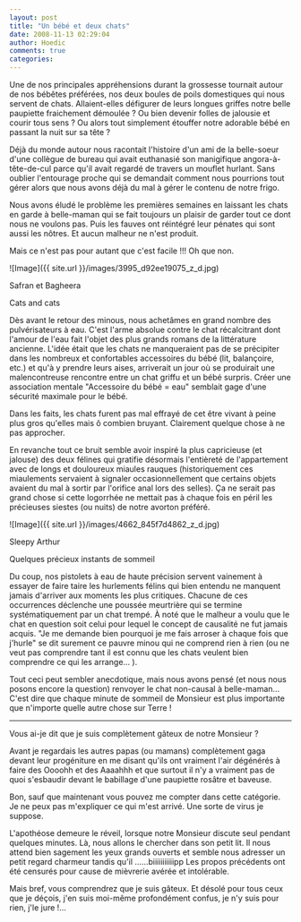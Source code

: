 ```yaml
---
layout: post
title: "Un bébé et deux chats"
date: 2008-11-13 02:29:04
author: Hoedic
comments: true
categories: 
---
```



Une de nos principales appréhensions durant la grossesse tournait autour de nos bébêtes préférées, nos deux boules de poils domestiques qui nous servent de chats. Allaient-elles défigurer de leurs longues griffes notre belle paupiette fraichement démoulée ? Ou bien devenir folles de jalousie et courir tous sens ? Ou alors tout simplement étouffer notre adorable bébé en passant la nuit sur sa tête ?

Déjà du monde autour nous racontait l'histoire d'un ami de la belle-soeur d'une collègue de bureau qui avait euthanasié son manigifique angora-à-tête-de-cul parce qu'il avait regardé de travers un mouflet hurlant. Sans oublier l'entourage proche qui se demandait comment nous pourrions tout gérer alors que nous avons déjà du mal à gérer le contenu de notre frigo.

Nous avons éludé le problème les premières semaines en laissant les chats en garde à belle-maman qui se fait toujours un plaisir de garder tout ce dont nous ne voulons pas. Puis les fauves ont réintégré leur pénates qui sont aussi les nôtres. Et aucun malheur ne n'est produit.

Mais ce n'est pas pour autant que c'est facile !!! Oh que non.


![Image]({{ site.url }}/images/3995_d92ee19075_z_d.jpg)
<div class="photoattrib">Safran et Bagheera</div>

Cats and cats




Dès avant le retour des minous, nous achetâmes en grand nombre des pulvérisateurs à eau. C'est l'arme absolue contre le chat récalcitrant dont l'amour de l'eau fait l'objet des plus grands romans de la littérature ancienne. L'idée était que les chats ne manqueraient pas de se précipiter dans les nombreux et confortables accessoires du bébé (lit, balançoire, etc.) et qu'à y prendre leurs aises, arriverait un jour où se produirait une malencontreuse rencontre entre un chat griffu et un bébé surpris. Créer une association mentale "Accessoire du bébé = eau" semblait gage d'une sécurité maximale pour le bébé.

Dans les faits, les chats furent pas mal effrayé de cet être vivant à peine plus gros qu'elles mais ô combien bruyant. Clairement quelque chose à ne pas approcher.

En revanche tout ce bruit semble avoir inspiré la plus capricieuse (et jalouse) des deux félines qui gratifie désormais l'entièreté de l'appartement avec de longs et douloureux miaules rauques (historiquement ces miaulements servaient à signaler occasionnellement que certains objets avaient du mal à sortir par l'orifice anal lors des selles). Ça ne serait pas grand chose si cette logorrhée ne mettait pas à chaque fois en péril les précieuses siestes (ou nuits) de notre avorton préféré. 


![Image]({{ site.url }}/images/4662_845f7d4862_z_d.jpg)
<div class="photoattrib">Sleepy Arthur</div>

Quelques précieux instants de sommeil



Du coup, nos pistolets à eau de haute précision servent vainement à essayer de faire taire les hurlements félins qui bien entendu ne manquent jamais d'arriver aux moments les plus critiques. Chacune de ces occurrences déclenche une poussée meurtrière qui se termine systématiquement par un chat trempé. À noté que le malheur a voulu que le chat en question soit celui pour lequel le concept de causalité ne fut jamais acquis. "Je me demande bien pourquoi je me fais arroser à chaque fois que j'hurle" se dit surement ce pauvre minou qui ne comprend rien à rien (ou ne veut pas comprendre tant il est connu que les chats veulent bien comprendre ce qui les arrange... ).

Tout ceci peut sembler anecdotique, mais nous avons pensé (et nous nous posons encore la question) renvoyer le chat non-causal à belle-maman... C'est dire que chaque minute de sommeil de Monsieur est plus importante que n'importe quelle autre chose sur Terre !

***

Vous ai-je dit que je suis complètement gâteux de notre Monsieur ?

Avant je regardais les autres papas (ou mamans) complètement gaga devant leur progéniture en me disant qu'ils ont vraiment l'air dégénérés à faire des Oooohh et des Aaaahhh et que surtout il n'y a vraiment pas de quoi s'esbaudir devant le babillage d'une paupiette rosâtre et baveuse.

Bon, sauf que maintenant vous pouvez me compter dans cette catégorie. Je ne peux pas m'expliquer ce qui m'est arrivé. Une sorte de virus je suppose.

L'apothéose demeure le réveil, lorsque notre Monsieur discute seul pendant quelques minutes. Là, nous allons le chercher dans son petit lit. Il nous attend bien sagement les yeux grands ouverts et semble nous adresser un petit regard charmeur tandis qu'il ......biiiiiiiiiiipp Les propos précédents ont été censurés pour cause de mièvrerie avérée et intolérable.

Mais bref, vous comprendrez que je suis gâteux. Et désolé pour tous ceux que je déçois, j'en suis moi-même profondément confus, je n'y suis pour rien, j'le jure !...